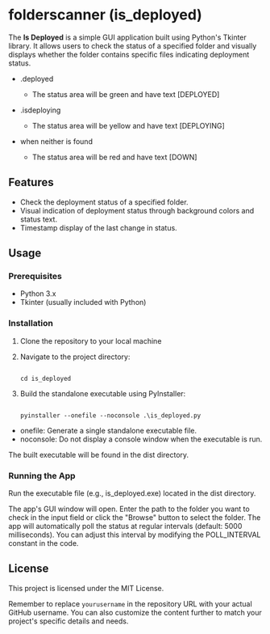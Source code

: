 # folderscanner (is_deployed)

The **Is Deployed** is a simple GUI application built using Python's Tkinter library. It allows users to check the status of a specified folder and visually displays whether the folder contains specific files indicating deployment status.

- .deployed
  - The status area will be green and have text [DEPLOYED]

- .isdeploying
  - The status area will be yellow and have text [DEPLOYING]

- when neither is found
  - The status area will be red and have text [DOWN]

## Features

- Check the deployment status of a specified folder.
- Visual indication of deployment status through background colors and status text.
- Timestamp display of the last change in status.

## Usage

### Prerequisites

- Python 3.x
- Tkinter (usually included with Python)

### Installation

1. Clone the repository to your local machine

2. Navigate to the project directory:

   ```

   cd is_deployed

   ```
3. Build the standalone executable using PyInstaller:

   ```

   pyinstaller --onefile --noconsole .\is_deployed.py

   ```

  - onefile: Generate a single standalone executable file.
  - noconsole: Do not display a console window when the executable is run.

The built executable will be found in the dist directory.

### Running the App
Run the executable file (e.g., is_deployed.exe) located in the dist directory.

The app's GUI window will open.
Enter the path to the folder you want to check in the input field or click the "Browse" button to select the folder.
The app will automatically poll the status at regular intervals (default: 5000 milliseconds). You can adjust this interval by modifying the POLL_INTERVAL constant in the code.

## License
This project is licensed under the MIT License.

Remember to replace `yourusername` in the repository URL with your actual GitHub username. You can also customize the content further to match your project's specific details and needs.
